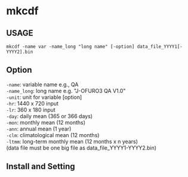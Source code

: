 # mkcdf

## USAGE
`mkcdf -name var -name_long "long name" [-option] data_file_YYYY1[-YYYY2].bin`

## Option
`-name`: variable name e.g., QA  
`-name_long`: long name e.g. "J-OFURO3 QA V1.0"  
`-unit`: unit for variable [option]  
`-hr`: 1440 x 720 input  
`-lr`: 360 x 180 input  
`-day`: daily mean (365 or 366 days)  
`-mon`: monthly mean (12 months)  
`-ann`: annual mean  (1 year)  
`-clm`: climatological mean (12 months)  
`-ltmm`: long-term monthly mean (12 months x n years)  
        (data file must be one big file as data_file_YYYY1-YYYY2.bin)
## Install and Setting

